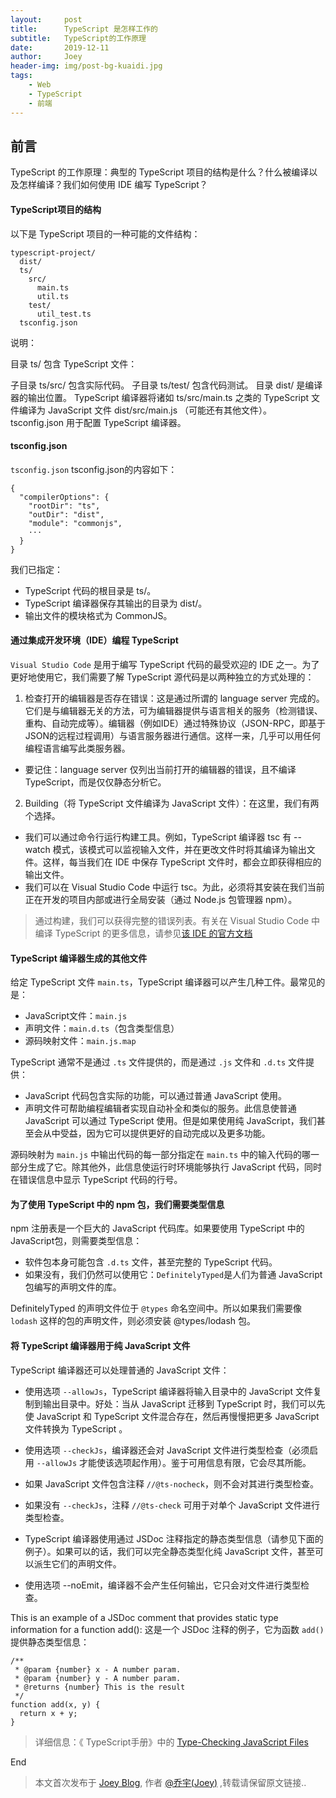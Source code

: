 ```yaml
---
layout:     post
title:      TypeScript 是怎样工作的
subtitle:   TypeScript的工作原理
date:       2019-12-11
author:     Joey
header-img: img/post-bg-kuaidi.jpg
tags:
    - Web
    - TypeScript
    - 前端
---
```


## 前言

TypeScript 的工作原理：典型的 TypeScript 项目的结构是什么？什么被编译以及怎样编译？我们如何使用 IDE 编写 TypeScript？

#### TypeScript项目的结构

以下是 TypeScript 项目的一种可能的文件结构：

```
typescript-project/
  dist/
  ts/
    src/
      main.ts
      util.ts
    test/
      util_test.ts
  tsconfig.json
```

说明：

目录 ts/ 包含 TypeScript 文件：

子目录 ts/src/ 包含实际代码。
子目录 ts/test/ 包含代码测试。
目录 dist/ 是编译器的输出位置。
TypeScript 编译器将诸如 ts/src/main.ts 之类的 TypeScript 文件编译为 JavaScript 文件 dist/src/main.js （可能还有其他文件）。
tsconfig.json 用于配置 TypeScript 编译器。

#### tsconfig.json

`tsconfig.json` tsconfig.json的内容如下：

```
{
  "compilerOptions": {
    "rootDir": "ts",
    "outDir": "dist",
    "module": "commonjs",
    ···
  }
}
```

我们已指定：

- TypeScript 代码的根目录是 ts/。
- TypeScript 编译器保存其输出的目录为 dist/。
- 输出文件的模块格式为 CommonJS。

#### 通过集成开发环境（IDE）编程 TypeScript

`Visual Studio Code` 是用于编写 TypeScript 代码的最受欢迎的 IDE 之一。为了更好地使用它，我们需要了解 TypeScript 源代码是以两种独立的方式处理的：

1. 检查打开的编辑器是否存在错误：这是通过所谓的 language server 完成的。它们是与编辑器无关的方法，可为编辑器提供与语言相关的服务（检测错误、重构、自动完成等）。编辑器（例如IDE）通过特殊协议（JSON-RPC，即基于JSON的远程过程调用）与语言服务器进行通信。这样一来，几乎可以用任何编程语言编写此类服务器。
- 要记住：language server 仅列出当前打开的编辑器的错误，且不编译 TypeScript，而是仅仅静态分析它。

2. Building（将 TypeScript 文件编译为 JavaScript 文件）：在这里，我们有两个选择。

- 我们可以通过命令行运行构建工具。例如，TypeScript 编译器 tsc 有 --watch 模式，该模式可以监视输入文件，并在更改文件时将其编译为输出文件。这样，每当我们在 IDE 中保存 TypeScript 文件时，都会立即获得相应的输出文件。
- 我们可以在 Visual Studio Code 中运行 tsc。为此，必须将其安装在我们当前正在开发的项目内部或进行全局安装（通过 Node.js 包管理器 npm）。

>通过构建，我们可以获得完整的错误列表。有关在 Visual Studio Code 中编译 TypeScript 的更多信息，请参见[该 IDE 的官方文档](https://code.visualstudio.com/docs/typescript/typescript-compiling)

#### TypeScript 编译器生成的其他文件

给定 TypeScript 文件 `main.ts`，TypeScript 编译器可以产生几种工件。最常见的是：

- JavaScript文件：`main.js`
- 声明文件：`main.d.ts`（包含类型信息）
- 源码映射文件：`main.js.map`

TypeScript 通常不是通过 `.ts` 文件提供的，而是通过 `.js` 文件和 `.d.ts` 文件提供：

- JavaScript 代码包含实际的功能，可以通过普通 JavaScript 使用。
- 声明文件可帮助编程编辑者实现自动补全和类似的服务。此信息使普通 JavaScript 可以通过 TypeScript 使用。但是如果使用纯 JavaScript，我们甚至会从中受益，因为它可以提供更好的自动完成以及更多功能。

源码映射为 `main.js` 中输出代码的每一部分指定在 `main.ts` 中的输入代码的哪一部分生成了它。除其他外，此信息使运行时环境能够执行 JavaScript 代码，同时在错误信息中显示 TypeScript 代码的行号。

#### 为了使用 TypeScript 中的 npm 包，我们需要类型信息

npm 注册表是一个巨大的 JavaScript 代码库。如果要使用 TypeScript 中的 JavaScript包，则需要类型信息：

- 软件包本身可能包含 `.d.ts` 文件，甚至完整的 TypeScript 代码。
- 如果没有，我们仍然可以使用它：`DefinitelyTyped`是人们为普通 JavaScript 包编写的声明文件的库。

DefinitelyTyped 的声明文件位于 `@types` 命名空间中。所以如果我们需要像 `lodash` 这样的包的声明文件，则必须安装 @types/lodash 包。

#### 将 TypeScript 编译器用于纯 JavaScript 文件

TypeScript 编译器还可以处理普通的 JavaScript 文件：

- 使用选项 `--allowJs`，TypeScript 编译器将输入目录中的 JavaScript 文件复制到输出目录中。好处：当从 JavaScript 迁移到 TypeScript 时，我们可以先使 JavaScript 和 TypeScript 文件混合存在，然后再慢慢把更多 JavaScript 文件转换为 TypeScript 。
- 使用选项 `--checkJs`，编译器还会对 JavaScript 文件进行类型检查（必须启用 `--allowJs` 才能使该选项起作用）。鉴于可用信息有限，它会尽其所能。
- 如果 JavaScript 文件包含注释 `//@ts-nocheck`，则不会对其进行类型检查。

- 如果没有 `--checkJs`，注释 `//@ts-check` 可用于对单个 JavaScript 文件进行类型检查。
- TypeScript 编译器使用通过 JSDoc 注释指定的静态类型信息（请参见下面的例子）。如果可以的话，我们可以完全静态类型化纯 JavaScript 文件，甚至可以派生它们的声明文件。
- 使用选项 --noEmit，编译器不会产生任何输出，它只会对文件进行类型检查。

This is an example of a JSDoc comment that provides static type information for a function add():
这是一个 JSDoc 注释的例子，它为函数 `add()` 提供静态类型信息：


```
/**
 * @param {number} x - A number param.
 * @param {number} y - A number param.
 * @returns {number} This is the result
 */
function add(x, y) {
  return x + y;
}
```

>详细信息：《 TypeScript手册》中的 [Type-Checking JavaScript Files](https://www.typescriptlang.org/docs/handbook/type-checking-javascript-files.html)



End

> 本文首次发布于 [Joey Blog](http://qiaoyu113.github.io), 作者 [@乔宇(Joey)](http://github.com/qiaoyu113) ,转载请保留原文链接..